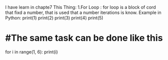 I have learn in chapte7 This Thing:
1.For Loop :
for loop is a block of cord that fixd a number, that is used that a number iterations is know.
Example in Python:
print(1)
print(2)
print(3)
print(4)
print(5)

# #The same task can be done like this 
for i in range(1, 6):
    print(i)
    
